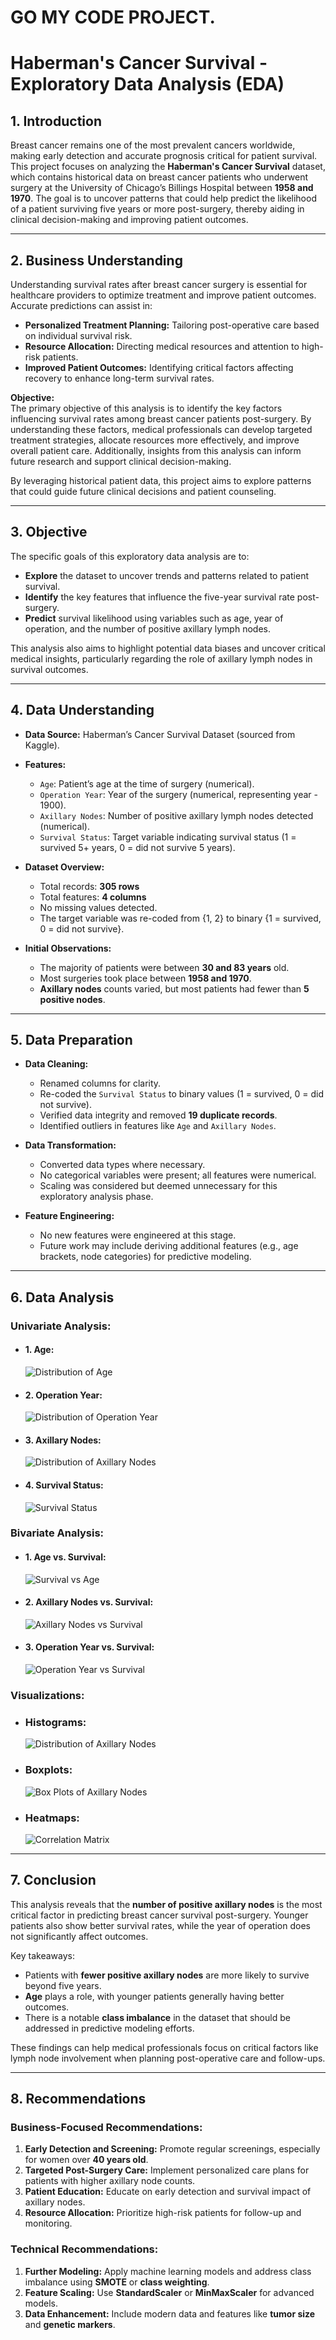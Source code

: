 # **GO MY CODE PROJECT.**  
# **Haberman's Cancer Survival - Exploratory Data Analysis (EDA)**  

## **1. Introduction**  
Breast cancer remains one of the most prevalent cancers worldwide, making early detection and accurate prognosis critical for patient survival. This project focuses on analyzing the **Haberman's Cancer Survival** dataset, which contains historical data on breast cancer patients who underwent surgery at the University of Chicago’s Billings Hospital between **1958 and 1970**. The goal is to uncover patterns that could help predict the likelihood of a patient surviving five years or more post-surgery, thereby aiding in clinical decision-making and improving patient outcomes.

---

## **2. Business Understanding**  
Understanding survival rates after breast cancer surgery is essential for healthcare providers to optimize treatment and improve patient outcomes. Accurate predictions can assist in:  

- **Personalized Treatment Planning:** Tailoring post-operative care based on individual survival risk.  
- **Resource Allocation:** Directing medical resources and attention to high-risk patients.  
- **Improved Patient Outcomes:** Identifying critical factors affecting recovery to enhance long-term survival rates.  

**Objective:**  
The primary objective of this analysis is to identify the key factors influencing survival rates among breast cancer patients post-surgery. By understanding these factors, medical professionals can develop targeted treatment strategies, allocate resources more effectively, and improve overall patient care. Additionally, insights from this analysis can inform future research and support clinical decision-making.

By leveraging historical patient data, this project aims to explore patterns that could guide future clinical decisions and patient counseling.

---

## **3. Objective**  
The specific goals of this exploratory data analysis are to:  

- **Explore** the dataset to uncover trends and patterns related to patient survival.  
- **Identify** the key features that influence the five-year survival rate post-surgery.  
- **Predict** survival likelihood using variables such as age, year of operation, and the number of positive axillary lymph nodes.  

This analysis also aims to highlight potential data biases and uncover critical medical insights, particularly regarding the role of axillary lymph nodes in survival outcomes.

---

## **4. Data Understanding**  
- **Data Source:** Haberman’s Cancer Survival Dataset (sourced from Kaggle).  

- **Features:**  
  - `Age`: Patient’s age at the time of surgery (numerical).  
  - `Operation Year`: Year of the surgery (numerical, representing year - 1900).  
  - `Axillary Nodes`: Number of positive axillary lymph nodes detected (numerical).  
  - `Survival Status`: Target variable indicating survival status (1 = survived 5+ years, 0 = did not survive 5 years).  

- **Dataset Overview:**  
  - Total records: **305 rows**  
  - Total features: **4 columns**  
  - No missing values detected.  
  - The target variable was re-coded from {1, 2} to binary {1 = survived, 0 = did not survive}.  

- **Initial Observations:**  
  - The majority of patients were between **30 and 83 years** old.  
  - Most surgeries took place between **1958 and 1970**.  
  - **Axillary nodes** counts varied, but most patients had fewer than **5 positive nodes**.

---

## **5. Data Preparation**  

- **Data Cleaning:**  
  - Renamed columns for clarity.  
  - Re-coded the `Survival Status` to binary values (1 = survived, 0 = did not survive).  
  - Verified data integrity and removed **19 duplicate records**.  
  - Identified outliers in features like `Age` and `Axillary Nodes`.  

- **Data Transformation:**  
  - Converted data types where necessary.  
  - No categorical variables were present; all features were numerical.  
  - Scaling was considered but deemed unnecessary for this exploratory analysis phase.

- **Feature Engineering:**  
  - No new features were engineered at this stage.  
  - Future work may include deriving additional features (e.g., age brackets, node categories) for predictive modeling.

---

## **6. Data Analysis**  

### **Univariate Analysis:**  

- #### **1. Age:**  
  ![Distribution of Age](Visualizations/distribution_of_age_univariate.png)  

- #### **2. Operation Year:**  
  ![Distribution of Operation Year](Visualizations/distribution_of_operation_year_univariate.png)  

- #### **3. Axillary Nodes:**  
  ![Distribution of Axillary Nodes](Visualizations/distribution_of_axillary_nodes_univariate.png)  

- #### **4. Survival Status:**  
  ![Survival Status](Visualizations/survival_status_univariate.png)  

### **Bivariate Analysis:**  

- #### **1. Age vs. Survival:**  
  ![Survival vs Age](Visualizations/survival_vs_age_bivariate.png)  

- #### **2. Axillary Nodes vs. Survival:**  
  ![Axillary Nodes vs Survival](Visualizations/axillary_vs_survival_bivariate.png)  

- #### **3. Operation Year vs. Survival:**  
  ![Operation Year vs Survival](Visualizations/operation_year_vs_survival_bivariate.png)  

### **Visualizations:**  

- ### **Histograms:**  
  ![Distribution of Axillary Nodes](Visualizations/histogram_of_axillary_nodes.png)  

- ### **Boxplots:**  
  ![Box Plots of Axillary Nodes](Visualizations/box_plots_of_axillary_nodes.png)  

- ### **Heatmaps:**  
  ![Correlation Matrix](Visualizations/correlation_matrix.png)  

---

## **7. Conclusion**  
This analysis reveals that the **number of positive axillary nodes** is the most critical factor in predicting breast cancer survival post-surgery. Younger patients also show better survival rates, while the year of operation does not significantly affect outcomes.  

Key takeaways:  
- Patients with **fewer positive axillary nodes** are more likely to survive beyond five years.  
- **Age** plays a role, with younger patients generally having better outcomes.  
- There is a notable **class imbalance** in the dataset that should be addressed in predictive modeling efforts.  

These findings can help medical professionals focus on critical factors like lymph node involvement when planning post-operative care and follow-ups.

---

## **8. Recommendations**  

### **Business-Focused Recommendations:**  
1. **Early Detection and Screening:** Promote regular screenings, especially for women over **40 years old**.  
2. **Targeted Post-Surgery Care:** Implement personalized care plans for patients with higher axillary node counts.  
3. **Patient Education:** Educate on early detection and survival impact of axillary nodes.  
4. **Resource Allocation:** Prioritize high-risk patients for follow-up and monitoring.  

### **Technical Recommendations:**  
1. **Further Modeling:** Apply machine learning models and address class imbalance using **SMOTE** or **class weighting**.  
2. **Feature Scaling:** Use **StandardScaler** or **MinMaxScaler** for advanced models.  
3. **Data Enhancement:** Include modern data and features like **tumor size** and **genetic markers**.  
